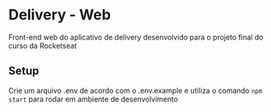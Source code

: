 # Delivery - Web

Front-end web do aplicativo de delivery desenvolvido para o projeto final do curso da Rocketseat

## Setup

Crie um arquivo .env de acordo com o .env.example e utiliza o comando `npm start` para rodar em ambiente de desenvolvimento
